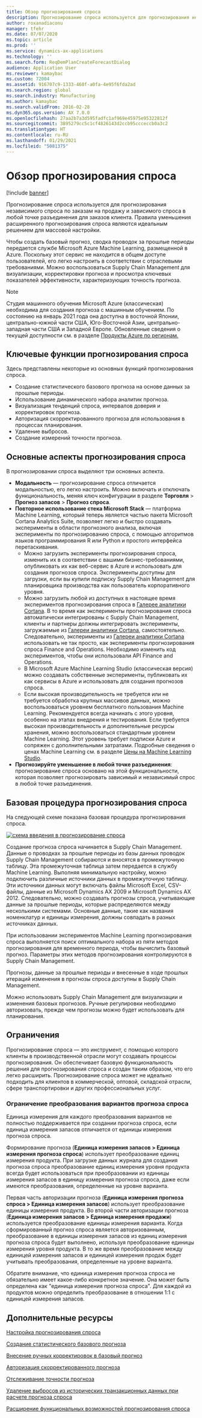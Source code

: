 ```yaml
---
title: Обзор прогнозирования спроса
description: Прогнозирование спроса используется для прогнозирования независимого спроса по заказам на продажу и зависимого спроса в любой точке разъединения для заказов клиента. Правила уменьшения расширенного прогнозирования спроса являются идеальным решением для массовой настройки.
author: roxanadiaconu
manager: tfehr
ms.date: 07/07/2020
ms.topic: article
ms.prod: ''
ms.service: dynamics-ax-applications
ms.technology: ''
ms.search.form: ReqDemPlanCreateForecastDialog
audience: Application User
ms.reviewer: kamaybac
ms.custom: 72004
ms.assetid: 916707c9-1333-460f-a0fa-4e95f6fda2ad
ms.search.region: global
ms.search.industry: Manufacturing
ms.author: kamaybac
ms.search.validFrom: 2016-02-28
ms.dyn365.ops.version: AX 7.0.0
ms.openlocfilehash: 27aa2b7a3d595fadfc1af969e45975e95322812f
ms.sourcegitcommit: 3895279cc5c1cf4826143d2ccb95ccceccb0a3c2
ms.translationtype: HT
ms.contentlocale: ru-RU
ms.lasthandoff: 01/29/2021
ms.locfileid: "5081375"
---
```

# <a name="demand-forecasting-overview"></a>Обзор прогнозирования спроса

[!include [banner](../includes/banner.md)]

Прогнозирование спроса используется для прогнозирования независимого спроса по заказам на продажу и зависимого спроса в любой точке разъединения для заказов клиента. Правила уменьшения расширенного прогнозирования спроса являются идеальным решением для массовой настройки.

Чтобы создать базовый прогноз, сводка проводок за прошлые периоды передается службе Microsoft Azure Machine Learning, размещенной в Azure. Поскольку этот сервис не находится в общем доступе пользователей, его легко настроить в соответствии с отраслевыми требованиями. Можно воспользоваться Supply Chain Management для визуализации, корректировки прогноза и просмотра ключевых показателей эффективности, характеризующих точность прогноза.

> [!NOTE]
> Студия машинного обучения Microsoft Azure (классическая) необходима для создания прогноза с машинным обучением. По состоянию на январь 2021 года она доступна в восточной Японии, центрально-южной части США, Юго-Восточной Азии, центрально-западная части США и Западной Европе. Обновленные сведения о текущей доступности см. в разделе [Продукты Azure по регионам.](https://azure.microsoft.com/global-infrastructure/services/?regions=all&products=machine-learning-studio)

## <a name="key-features-of-demand-forecasting"></a>Ключевые функции прогнозирования спроса

Здесь представлены некоторые из основных функций прогнозирования спроса.

- Создание статистического базового прогноза на основе данных за прошлые периоды.
- Использование динамического набора аналитик прогноза.
- Визуализация тенденций спроса, интервалов доверия и корректировок прогноза.
- Авторизация скорректированного прогноза для использования в процессах планирования.
- Удаление выбросов.
- Создание измерений точности прогноза.

## <a name="major-themes-in-demand-forecasting"></a>Основные аспекты прогнозирования спроса

В прогнозировании спроса выделяют три основных аспекта.

- **Модальность** — прогнозирование спроса отличается модальностью, его легко настроить. Можно включать и отключать функциональность, меняя ключ конфигурации в разделе **Торговля** &gt; **Прогноз запасов** &gt; **Прогноз спроса**.
- **Повторное использование стека Microsoft Stack** — платформа Machine Learning, который теперь является частью пакета Microsoft Cortana Analytics Suite, позволяет легко и быстро создавать эксперименты в области прогнозного анализа, включая эксперименты по прогнозированию спроса, с помощью алгоритмов языков программирования R или Python и простого интерфейса перетаскивания.
  - Можно загрузить эксперименты прогнозирования спроса, изменить их в соответствии с вашими бизнес-требованиями, опубликовать их как веб-сервис в Azure и использовать для создания прогнозов спроса. Эксперименты доступны для загрузки, если вы купили подписку Supply Chain Management для планировщика производства как пользователь корпоративного уровня.
  - Можно загрузить любой из доступных в настоящее время экспериментов прогнозирования спроса в [Галерее аналитики Cortana](https://gallery.cortanaanalytics.com/). В то время как эксперименты прогнозирования спроса автоматически интегрированы с Supply Chain Management, клиенты и партнеры должны интегрировать эксперименты, загружаемые из [Галереи аналитики Cortana](https://gallery.cortanaanalytics.com/), самостоятельно. Следовательно, эксперименты из [Галереи аналитики Cortana](https://gallery.cortanaanalytics.com/) использовать не так просто, как эксперименты прогнозирования спроса Finance and Operations. Необходимо изменить код экспериментов, чтобы они использовали API Finance and Operations.
  - В Microsoft Azure Machine Learning Studio (классическая версия) можно создавать собственные эксперименты, публиковать их как сервисы в Azure и использовать для создания прогнозов спроса.
  - Если высокая производительность не требуется или не требуется обработка крупных массивов данных, можно воспользоваться уровнем бесплатного пользования Machine Learning. Рекомендуется всегда начинать с этого уровня, особенно на этапах внедрения и тестирования. Если требуется высокая производительность и дополнительные ресурсы хранения, можно воспользоваться стандартным уровнем Machine Learning. Этот уровень требует подписки Azure и сопряжен с дополнительными затратами. Подробные сведения о ценах Machine Learning см. в разделе [Цены на Machine Learning Studio](https://aka.ms/machine-learning-price-info).
- **Прогнозируйте уменьшение в любой точке разъединения**: прогнозирование спроса основано на этой функциональности, которая позволяет прогнозировать зависимый и независимый спрос в любой точке разъединения.

## <a name="basic-flow-in-demand-forecasting"></a>Базовая процедура прогнозирования спроса

На следующей схеме показана базовая процедура прогнозирования спроса.

[![схема введения в прогнозирование спроса](./media/demand-forecasting-introduction.png)](./media/demand-forecasting-introduction.png)

Создание прогноза спроса начинается в Supply Chain Management. Данные о проводках за прошлые периоды из базы данных проводок Supply Chain Management собираются и вносятся в промежуточную таблицу. Эта промежуточная таблица затем передается в службу Machine Learning. Выполняя минимальную настройку, можно подключить различные источники данных в промежуточную таблицу. Эти источники данных могут включать файлы Microsoft Excel, CSV-файлы, данные из Microsoft Dynamics AX 2009 и Microsoft Dynamics AX 2012. Следовательно, можно создавать прогнозы спроса, учитывающие данные за прошлые периоды, которые распределяются между несколькими системами. Основные данные, такие как названия номенклатур и единицы измерения, должны совпадать в разных источниках данных.

При использовании экспериментов Machine Learning прогнозирования спроса выполняется поиск оптимального набора из пяти методов прогнозирования для временного периода, чтобы вычислить базовый прогноз. Параметры этих методов прогнозирования контролируются в Supply Chain Management.

Прогнозы, данные за прошлые периоды и внесенные в ходе прошлых итераций изменения в прогнозы спроса доступны в Supply Chain Management.

Можно использовать Supply Chain Management для визуализации и изменения базовых прогнозов. Ручные регулировки необходимо авторизовать, прежде чем прогнозы можно будет использовать для планирования.

## <a name="limitations"></a>Ограничения

Прогнозирование спроса — это инструмент, с помощью которого клиенты в производственной отрасли могут создавать процессы прогнозирования. Он обеспечивает базовую функциональность решения для прогнозирования спроса и создан таким образом, что его легко расширить. Прогнозирование спроса может не идеально подходить для клиентов в коммерческой, оптовой, складской отрасли, сфере транспортировки и других профессиональных услуг.

### <a name="demand-forecast-variant-conversion-limitation"></a>Ограничение преобразования вариантов прогноза спроса

Единица измерения для каждого преобразования вариантов не полностью поддерживается при создании прогноза спроса, если единица измерения запасов отличается от единицы измерения прогноза спроса.

Формирование прогноза (**Единица измерения запасов > Единица измерения прогноза спроса**) использует преобразование единиц измерения продукта. При загрузке данных журнала для создания прогноза спроса преобразование единиц измерения уровня продукта всегда будет использоваться при преобразовании из единицы измерения запасов в единицу измерения прогноза спроса, даже если имеются преобразования, определенные на уровне варианта.

Первая часть авторизации прогноза (**Единица измерения прогноза спроса > Единица измерения запасов**) использует преобразование единицы измерения продукта. Во второй части авторизации прогноза (**Единица измерения запасов > Единица измерения продажи**) используется преобразование единицы измерения варианта. Когда сформированный прогноз спроса является авторизованным, преобразование в единицы измерения запасов из единиц измерения прогноза спроса будет выполнено, используя преобразование единицы измерения уровня продукта. В то же время преобразование между единицей измерения запасов и единицей измерения продаж будет учитывать преобразования, определенные на уровне варианта.

Обратите внимание, что единица измерения прогноза спроса не обязательно имеет какое-либо конкретное значение. Она может быть определена как "единица измерения прогноза спроса". Для каждой из продуктов можно определить преобразование в отношении 1:1 с единицей измерения запасов.

## <a name="additional-resources"></a>Дополнительные ресурсы

[Настройка прогнозирования спроса](demand-forecasting-setup.md)

[Создание статистического базового прогноза](generate-statistical-baseline-forecast.md)

[Внесение ручных корректировок в базовый прогноз](manual-adjustments-baseline-forecast.md)

[Авторизация скорректированного прогноза](authorize-adjusted-forecast.md)

[Отслеживание точности прогноза](monitor-forecast-accuracy.md)

[Удаление выбросов из исторических транзакционных данных при расчете прогноза спроса](remove-historical-outliers-calculating-demand-forecast.md)

[Расширение функциональных возможностей прогнозирования спроса](https://www.youtube.com/watch?v=4OIKIXLiNjI&feature=youtu.be)
